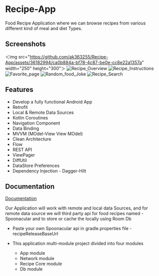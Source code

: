 
# Recipe-App

Food Recipe Application where we can browse recipes from various different kind of meal and diet Types.


## Screenshots
＜img src="https://github.com/ak363255/Recipe-App/assets/36182994/ca0b884a-bf78-4c87-be0e-cc8e22a1357a" width="250" height="300"＞
![Recipe_Overview](https://github.com/ak363255/Recipe-App/assets/36182994/76674ed9-35d6-40c1-80aa-e88d84c33735)
![Recipe_Instructions](https://github.com/ak363255/Recipe-App/assets/36182994/f47a1e53-80b8-4d0a-9db7-8a291356cadb)
![Favorite_page](https://github.com/ak363255/Recipe-App/assets/36182994/d3935653-e648-4751-bf2e-45404be1c756)
![Random_food_Joke](https://github.com/ak363255/Recipe-App/assets/36182994/d4a1d20c-c014-4a74-bc01-c9fec32dabb4)
![Recipe_Search](https://github.com/ak363255/Recipe-App/assets/36182994/44680d67-7b45-45e9-95d4-07c9baa71cbd)

## Features 
- Develop a fully functional Android App
- Retrofit
- Local & Remote Data Sources
- Kotlin Coroutines
- Navigation Component
- Data Binding
-  MVVM (MOdel-View View MOdel)
- Clean Architecture
- Flow
- REST API
- ViewPager
- DiffUtil
- DataStore Preferences
- Dependency Injection - Dagger-Hilt



## Documentation

[Documentation](https://linktodocumentation)

Our Application will work with remote and local data Sources, and for remote data source we will third party api for food recipes named - Spoonacular and to store or cache the locally using Room Db

-  Paste your own Spoonacular api in gradle.properties file - recipeReleaseBaseUrl 

- This application multi-module project divided into four modules
  - App module
  - Network module
  - Recipe Core module
  - Db module
